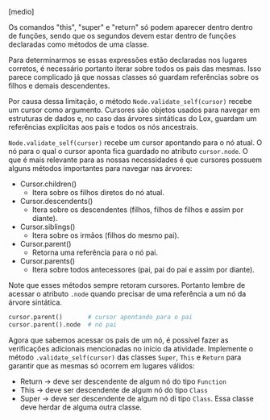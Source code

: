 [medio]

Os comandos "this", "super" e "return" só podem aparecer dentro dentro de
funções, sendo que os segundos devem estar dentro de funções declaradas como
métodos de uma classe.

Para determinarmos se essas expressões estão declaradas nos lugares corretos, é
necessário portanto iterar sobre todos os pais das mesmas. Isso parece
complicado já que nossas classes só guardam referências sobre os filhos e demais
descendentes.

Por causa dessa limitação, o método `Node.validate_self(cursor)` recebe um
cursor como argumento. Cursores são objetos usados para navegar em estruturas de
dados e, no caso das árvores sintáticas do Lox, guardam um referências
explicitas aos pais e todos os nós ancestrais.


`Node.validate_self(cursor)` recebe um cursor apontando para o nó atual. O nó
para o qual o cursor aponta fica guardado no atributo `cursor.node`. O que é mais
relevante para as nossas necessidades é que cursores possuem alguns métodos 
importantes para navegar nas árvores:

* Cursor.children()
    - Itera sobre os filhos diretos do nó atual.
* Cursor.descendents()
    - Itera sobre os descendentes (filhos, filhos de filhos e assim por diante). 
* Cursor.siblings()
    - Itera sobre os irmãos (filhos do mesmo pai). 
* Cursor.parent() 
    - Retorna uma referência para o nó pai.
* Cursor.parents()
    - Itera sobre todos antecessores (pai, pai do pai e assim por diante).

Note que esses métodos sempre retoram cursores. Portanto lembre de acessar o 
atributo `.node` quando precisar de uma referência a um nó da árvore sintática.

```python
cursor.parent()       # cursor apontando para o pai
cursor.parent().node  # nó pai
```

Agora que sabemos acessar os pais de um nó, é possível fazer as verificações
adicionais mencionadas no início da atividade. Implemente o método
`.validate_self(cursor)` das classes `Super`, `This` e `Return` para garantir que 
as mesmas só ocorrem em lugares válidos:

* Return -> deve ser descendente de algum nó do tipo `Function`
* This -> deve ser descendente de algum nó do tipo `Class`
* Super -> deve ser descendente de algum nó di tipo `Class`. Essa classe deve
  herdar de alguma outra classe.
